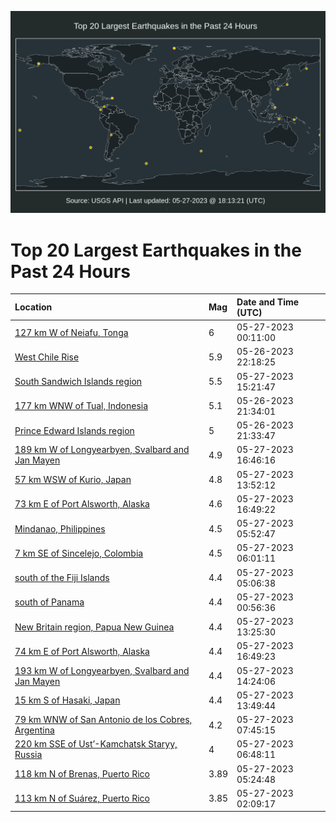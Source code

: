 ![Map](./map.png)

# Top 20 Largest Earthquakes in the Past 24 Hours

| Location | Mag | Date and Time (UTC) |
|:---|:---|:---|
| [127 km W of Neiafu, Tonga](https://earthquake.usgs.gov/earthquakes/eventpage/us7000k4dc) | 6 | 05-27-2023 00:11:00 |
| [West Chile Rise](https://earthquake.usgs.gov/earthquakes/eventpage/us7000k4cr) | 5.9 | 05-26-2023 22:18:25 |
| [South Sandwich Islands region](https://earthquake.usgs.gov/earthquakes/eventpage/us7000k4gs) | 5.5 | 05-27-2023 15:21:47 |
| [177 km WNW of Tual, Indonesia](https://earthquake.usgs.gov/earthquakes/eventpage/us7000k4cm) | 5.1 | 05-26-2023 21:34:01 |
| [Prince Edward Islands region](https://earthquake.usgs.gov/earthquakes/eventpage/us7000k4cn) | 5 | 05-26-2023 21:33:47 |
| [189 km W of Longyearbyen, Svalbard and Jan Mayen](https://earthquake.usgs.gov/earthquakes/eventpage/us7000k4hq) | 4.9 | 05-27-2023 16:46:16 |
| [57 km WSW of Kurio, Japan](https://earthquake.usgs.gov/earthquakes/eventpage/us7000k4gp) | 4.8 | 05-27-2023 13:52:12 |
| [73 km E of Port Alsworth, Alaska](https://earthquake.usgs.gov/earthquakes/eventpage/us7000k4hp) | 4.6 | 05-27-2023 16:49:22 |
| [Mindanao, Philippines](https://earthquake.usgs.gov/earthquakes/eventpage/us7000k4ex) | 4.5 | 05-27-2023 05:52:47 |
| [7 km SE of Sincelejo, Colombia](https://earthquake.usgs.gov/earthquakes/eventpage/us7000k4ez) | 4.5 | 05-27-2023 06:01:11 |
| [south of the Fiji Islands](https://earthquake.usgs.gov/earthquakes/eventpage/us7000k4es) | 4.4 | 05-27-2023 05:06:38 |
| [south of Panama](https://earthquake.usgs.gov/earthquakes/eventpage/us7000k4dp) | 4.4 | 05-27-2023 00:56:36 |
| [New Britain region, Papua New Guinea](https://earthquake.usgs.gov/earthquakes/eventpage/us7000k4gg) | 4.4 | 05-27-2023 13:25:30 |
| [74 km E of Port Alsworth, Alaska](https://earthquake.usgs.gov/earthquakes/eventpage/ak0236rdtjd6) | 4.4 | 05-27-2023 16:49:23 |
| [193 km W of Longyearbyen, Svalbard and Jan Mayen](https://earthquake.usgs.gov/earthquakes/eventpage/us7000k4gr) | 4.4 | 05-27-2023 14:24:06 |
| [15 km S of Hasaki, Japan](https://earthquake.usgs.gov/earthquakes/eventpage/us7000k4gk) | 4.4 | 05-27-2023 13:49:44 |
| [79 km WNW of San Antonio de los Cobres, Argentina](https://earthquake.usgs.gov/earthquakes/eventpage/us7000k4fe) | 4.2 | 05-27-2023 07:45:15 |
| [220 km SSE of Ust’-Kamchatsk Staryy, Russia](https://earthquake.usgs.gov/earthquakes/eventpage/us7000k4f4) | 4 | 05-27-2023 06:48:11 |
| [118 km N of Brenas, Puerto Rico](https://earthquake.usgs.gov/earthquakes/eventpage/pr2023147002) | 3.89 | 05-27-2023 05:24:48 |
| [113 km N of Suárez, Puerto Rico](https://earthquake.usgs.gov/earthquakes/eventpage/pr2023147000) | 3.85 | 05-27-2023 02:09:17 |
